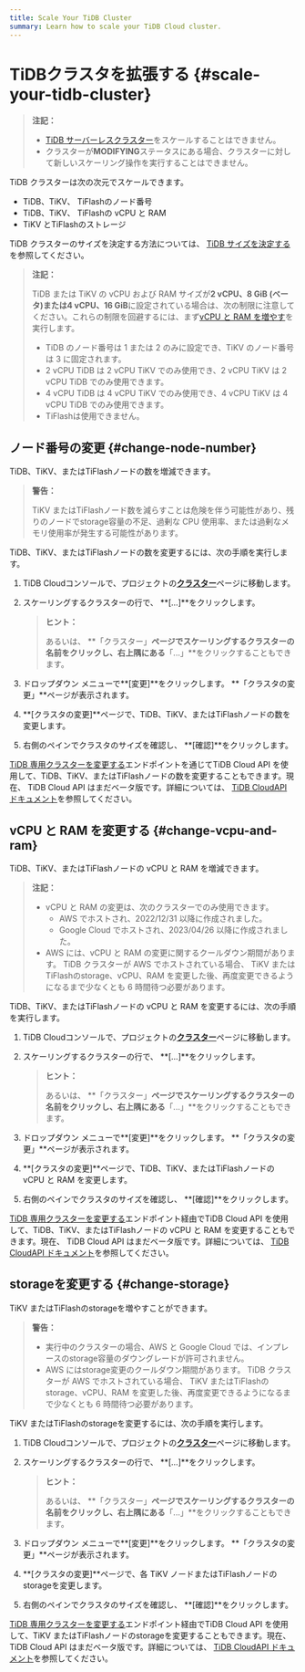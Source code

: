 ```yaml
---
title: Scale Your TiDB Cluster
summary: Learn how to scale your TiDB Cloud cluster.
---
```


# TiDBクラスタを拡張する {#scale-your-tidb-cluster}

> **注記：**
>
> -   [TiDB サーバーレスクラスター](/tidb-cloud/select-cluster-tier.md#tidb-serverless)をスケールすることはできません。
> -   クラスターが**MODIFYING**ステータスにある場合、クラスターに対して新しいスケーリング操作を実行することはできません。

TiDB クラスターは次の次元でスケールできます。

-   TiDB、TiKV、 TiFlashのノード番号
-   TiDB、TiKV、 TiFlashの vCPU と RAM
-   TiKV とTiFlashのストレージ

TiDB クラスターのサイズを決定する方法については、 [TiDB サイズを決定する](/tidb-cloud/size-your-cluster.md)を参照してください。

> **注記：**
>
> TiDB または TiKV の vCPU および RAM サイズが**2 vCPU、8 GiB (ベータ)**または**4 vCPU、16 GiB**に設定されている場合は、次の制限に注意してください。これらの制限を回避するには、まず[vCPU と RAM を増やす](#change-vcpu-and-ram)を実行します。
>
> -   TiDB のノード番号は 1 または 2 のみに設定でき、TiKV のノード番号は 3 に固定されます。
> -   2 vCPU TiDB は 2 vCPU TiKV でのみ使用でき、2 vCPU TiKV は 2 vCPU TiDB でのみ使用できます。
> -   4 vCPU TiDB は 4 vCPU TiKV でのみ使用でき、4 vCPU TiKV は 4 vCPU TiDB でのみ使用できます。
> -   TiFlashは使用できません。

## ノード番号の変更 {#change-node-number}

TiDB、TiKV、またはTiFlashノードの数を増減できます。

> **警告：**
>
> TiKV またはTiFlashノード数を減らすことは危険を伴う可能性があり、残りのノードでstorage容量の不足、過剰な CPU 使用率、または過剰なメモリ使用率が発生する可能性があります。

TiDB、TiKV、またはTiFlashノードの数を変更するには、次の手順を実行します。

1.  TiDB Cloudコンソールで、プロジェクトの[**クラスター**](https://tidbcloud.com/console/clusters)ページに移動します。

2.  スケーリングするクラスターの行で、 **[...]**をクリックします。

    > **ヒント：**
    >
    > あるいは、 **「クラスター」**ページでスケーリングするクラスターの名前をクリックし、右上隅にある**「...」**をクリックすることもできます。

3.  ドロップダウン メニューで**[変更]**をクリックします。 **「クラスタの変更」**ページが表示されます。

4.  **[クラスタの変更]**ページで、TiDB、TiKV、またはTiFlashノードの数を変更します。

5.  右側のペインでクラスタのサイズを確認し、 **[確認]**をクリックします。

[TiDB 専用クラスターを変更する](https://docs.pingcap.com/tidbcloud/api/v1beta#tag/Cluster/operation/UpdateCluster)エンドポイントを通じてTiDB Cloud API を使用して、TiDB、TiKV、またはTiFlashノードの数を変更することもできます。現在、 TiDB Cloud API はまだベータ版です。詳細については、 [TiDB CloudAPI ドキュメント](https://docs.pingcap.com/tidbcloud/api/v1beta)を参照してください。

## vCPU と RAM を変更する {#change-vcpu-and-ram}

TiDB、TiKV、またはTiFlashノードの vCPU と RAM を増減できます。

> **注記：**
>
> -   vCPU と RAM の変更は、次のクラスターでのみ使用できます。
>     -   AWS でホストされ、2022/12/31 以降に作成されました。
>     -   Google Cloud でホストされ、2023/04/26 以降に作成されました。
> -   AWS には、vCPU と RAM の変更に関するクールダウン期間があります。 TiDB クラスターが AWS でホストされている場合、 TiKV またはTiFlashのstorage、vCPU、RAM を変更した後、再度変更できるようになるまで少なくとも 6 時間待つ必要があります。

TiDB、TiKV、またはTiFlashノードの vCPU と RAM を変更するには、次の手順を実行します。

1.  TiDB Cloudコンソールで、プロジェクトの[**クラスター**](https://tidbcloud.com/console/clusters)ページに移動します。

2.  スケーリングするクラスターの行で、 **[...]**をクリックします。

    > **ヒント：**
    >
    > あるいは、 **「クラスター」**ページでスケーリングするクラスターの名前をクリックし、右上隅にある**「...」**をクリックすることもできます。

3.  ドロップダウン メニューで**[変更]**をクリックします。 **「クラスタの変更」**ページが表示されます。

4.  **[クラスタの変更]**ページで、TiDB、TiKV、またはTiFlashノードの vCPU と RAM を変更します。

5.  右側のペインでクラスタのサイズを確認し、 **[確認]**をクリックします。

[TiDB 専用クラスターを変更する](https://docs.pingcap.com/tidbcloud/api/v1beta#tag/Cluster/operation/UpdateCluster)エンドポイント経由でTiDB Cloud API を使用して、TiDB、TiKV、またはTiFlashノードの vCPU と RAM を変更することもできます。現在、 TiDB Cloud API はまだベータ版です。詳細については、 [TiDB CloudAPI ドキュメント](https://docs.pingcap.com/tidbcloud/api/v1beta)を参照してください。

## storageを変更する {#change-storage}

TiKV またはTiFlashのstorageを増やすことができます。

> **警告：**
>
> -   実行中のクラスターの場合、AWS と Google Cloud では、インプレースのstorage容量のダウングレードが許可されません。
> -   AWS にはstorage変更のクールダウン期間があります。 TiDB クラスターが AWS でホストされている場合、 TiKV またはTiFlashのstorage、vCPU、RAM を変更した後、再度変更できるようになるまで少なくとも 6 時間待つ必要があります。

TiKV またはTiFlashのstorageを変更するには、次の手順を実行します。

1.  TiDB Cloudコンソールで、プロジェクトの[**クラスター**](https://tidbcloud.com/console/clusters)ページに移動します。

2.  スケーリングするクラスターの行で、 **[...]**をクリックします。

    > **ヒント：**
    >
    > あるいは、 **「クラスター」**ページでスケーリングするクラスターの名前をクリックし、右上隅にある**「...」**をクリックすることもできます。

3.  ドロップダウン メニューで**[変更]**をクリックします。 **「クラスタの変更」**ページが表示されます。

4.  **[クラスタの変更]**ページで、各 TiKV ノードまたはTiFlashノードのstorageを変更します。

5.  右側のペインでクラスタのサイズを確認し、 **[確認]**をクリックします。

[TiDB 専用クラスターを変更する](https://docs.pingcap.com/tidbcloud/api/v1beta#tag/Cluster/operation/UpdateCluster)エンドポイント経由でTiDB Cloud API を使用して、TiKV またはTiFlashノードのstorageを変更することもできます。現在、 TiDB Cloud API はまだベータ版です。詳細については、 [TiDB CloudAPI ドキュメント](https://docs.pingcap.com/tidbcloud/api/v1beta)を参照してください。
